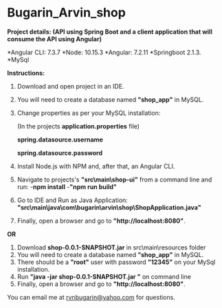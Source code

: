 # Bugarin_Arvin_shop

**Project details: (API using Spring Boot and a client application that will consume the API using Angular)**

*Angular CLI: 7.3.7 *Node: 10.15.3 *Angular: 7.2.11 *Springboot 2.1.3. *MySql

**Instructions:**

1. Download and open project in an IDE.

2. You will need to create a database named **"shop_app"** in MySQL.

3. Change properties as per your MySQL installation:

    (In the projects **application.properties** file)

    **spring.datasource.username**
  
    **spring.datasource.password**  
  
4. Install Node.js with NPM and, after that, an Angular CLI.

5. Navigate to projects's **"src\main\shop-ui"** from a command line and run:
	-**npm install**
	-**"npm run build"**

6. Go to IDE and Run as Java Application: **"src\main\java\com\bugarin\arvin\shop\ShopApplication.java"**

7. Finally, open a browser and go to **"http://localhost:8080"**.


**OR**


1. Download **shop-0.0.1-SNAPSHOT.jar** in src\main\resources folder
2. You will need to create a database named **"shop_app"** in MySQL.
3. There should be a **"root"** user with password **"12345"** on your MySql installation.
4. Run  **"java -jar shop-0.0.1-SNAPSHOT.jar "** on command line
5. Finally, open a browser and go to **"http://localhost:8080"**.


You can email me at rvnbugarin@yahoo.com for questions.
